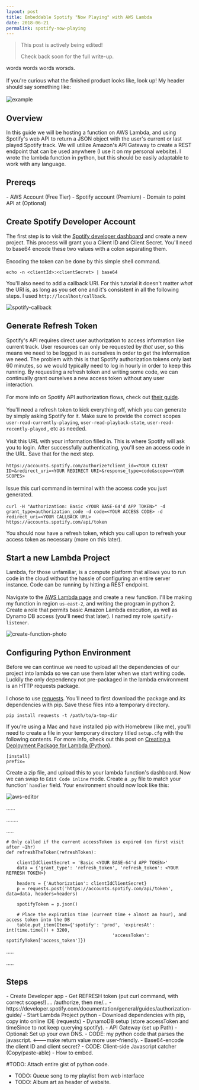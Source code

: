 ```yaml
---
layout: post
title: Embeddable Spotify "Now Playing" with AWS Lambda
date: 2018-06-21
permalink: spotify-now-playing
---
```

> This post is actively being edited!
>
> Check back soon for the full write-up.

words words words worsds.
<br><br>
If you're curious what the finished product looks like, look up! My header should say something like:
<br><br>
![example]({{site.url}}/assets/resources-spotify-lambda-post/example.png)



<h2>Overview</h2>
In this guide we will be hosting a function on AWS Lambda, and using Spotify's web API to return a JSON object with the user's current or last played Spotify track. We will utilize Amazon's API Gateway to create a REST endpoint that can be used anywhere
(I use it on my personal website). I wrote the lambda function in python, but this should be easily adaptable to work with any language.

<h2>Prereqs</h2>
- AWS Account (Free Tier)
- Spotify account (Premium)
- Domain to point API at (Optional)

<h2>Create Spotify Developer Account</h2>

The first step is to visit the [Spotify developer dashboard][spotifyDashboard] and create a new project. This process will grant you a
Client ID and Client Secret. You'll need to base64 encode these two values with a colon separating them.
<br><br>
Encoding the token can be done by this simple shell command.

```
echo -n <clientId>:<clientSecret> | base64
```

You'll also need to add a callback URI. For this tutorial it doesn't matter _what_ the URI is,
as long as you set one and it's consistent in all the following steps. I used `http://localhost/callback`.

![spotify-callback]({{site.url}}/assets/resources-spotify-lambda-post/spotify-callback.png)


<h2>Generate Refresh Token</h2>

Spotify's API requires direct user authorization to access information like current track.
User resources can only be requested by _that_ user, so this means we need to be logged
in as ourselves in order to get the information we need. The problem with this is that Spotify authorization
tokens only last 60 minutes, so we would typically need to log in hourly in order to keep this running. By requesting a
refresh token and writing some code, we can continually grant ourselves a new access token without any user interaction.
<br><br>
For more info on Spotify API authorization flows, check out [their guide](https://developer.spotify.com/documentation/general/guides/authorization-guide/).
<br><br>
You'll need a refresh token to kick everything off, which you can generate by simply asking Spotify for it.
Make sure to provide the correct scopes `user-read-currently-playing`,  `user-read-playback-state`, `user-read-recently-played` , etc as needed.
<br><br>
Visit this URL with your information filled in. This is where Spotify will ask you to login.
After successfully authenticating, you'll see an access code in the URL. Save that for the next step.
<br><br>
`https://accounts.spotify.com/authorize?client_id=<YOUR CLIENT ID>&redirect_uri=<YOUR REDIRECT URI>&response_type=code&scope=<YOUR SCOPES>`
<br><br>
Issue this curl command in terminal with the access code you just generated.
<br><br>
`curl -H "Authorization: Basic <YOUR BASE-64'd APP TOKEN>" -d grant_type=authorization_code -d code=<YOUR ACCESS CODE> -d redirect_uri=<YOUR CALLBACK URL>
https://accounts.spotify.com/api/token`

You should now have a refresh token, which you call upon to refresh your access token as necessary (more on this later).

<h2>Start a new Lambda Project</h2>

Lambda, for those unfamiliar, is a compute platform that allows you to run code in the cloud without
the hassle of configuring an entire server instance. Code can be running by hitting a REST endpoint.
<br><br>
Navigate to the [AWS Lambda page][lambda] and create a new function. I'll be making my function in region `us-east-2`, and writing the program in
python 2.  Create a role that permits basic Amazon Lambda execution, as well as Dynamo DB access (you'll need that later). I named my role `spotify-listener`.

![create-function-photo]({{site.url}}/assets/resources-spotify-lambda-post/create-lambda.png)

<h2>Configuring Python Environment</h2>

Before we can continue we need to upload all the dependencies of our project into lambda so we can use them later when we start writing code.  Luckily the only
dependency not pre-packaged in the lambda environment is an HTTP requests package.
<br><br>
I chose to use [requests](http://docs.python-requests.org/en/master/). You'll need to first download the package and _its_ dependencies with pip. Save these files into a temporary directory.

`pip install requests -t /path/to/a-tmp-dir`

If you're using a Mac and have installed pip with Homebrew (like me), you'll need to create a file in your temporary directory titled `setup.cfg` with the following contents. For more info, check out this post on [Creating a Deployment Package for Lambda (Python)](https://docs.aws.amazon.com/lambda/latest/dg/lambda-python-how-to-create-deployment-package.html).

```
[install]
prefix=
```

Create a zip file, and upload this to your lambda function's dashboard. Now we can swap to `Edit Code inline` mode. Create a `.py` file to match your function' `handler` field. Your environment should now look like this:

![aws-editor]({{site.url}}/assets/resources-spotify-lambda-post/aws-editor.png)


......






........





.....



```
# Only called if the current accessToken is expired (on first visit after ~1hr)
def refreshTheToken(refreshToken):

    clientIdClientSecret = 'Basic <YOUR BASE-64'd APP TOKEN>'
    data = {'grant_type': 'refresh_token', 'refresh_token': <YOUR REFRESH TOKEN>}

    headers = {'Authorization': clientIdClientSecret}
    p = requests.post('https://accounts.spotify.com/api/token', data=data, headers=headers)

    spotifyToken = p.json()

    # Place the expiration time (current time + almost an hour), and access token into the DB
    table.put_item(Item={'spotify': 'prod', 'expiresAt': int(time.time()) + 3200,
                                        'accessToken': spotifyToken['access_token']})
```



.....


.....








<h2>Steps</h2>
- Create Developer app
- Get REFRESH token (put curl command, with correct scopes!).... /authorize, then me/...
- https://developer.spotify.com/documentation/general/guides/authorization-guide/
- Start Lambda Project python
- Download dependencies with pip, copy into online IDE (requests)
- DynamoDB setup (store accessToken and timeSince to not keep querying spotify).
- API Gateway (set up Path)
- Optional: Set up your own DNS.
- CODE: my python code that parses the javascript.  <---make return value more user-friendly.
- Base64-encode the client ID and client secret?
- CODE: Client-side Javascript catcher (Copy/paste-able)
- How to embed.

#TODO: Attach entire gist of python code.


- TODO: Queue song to my playlist from web interface
- TODO: Album art as header of website.



[spotifyDashboard]: https://developer.spotify.com/dashboard/
[lambda]: https://us-east-2.console.aws.amazon.com/lambda/home?region=us-east-2#/functions
